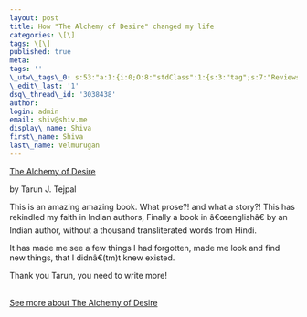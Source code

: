 ```yaml
---
layout: post
title: How "The Alchemy of Desire" changed my life
categories: \[\]
tags: \[\]
published: true
meta:
tags: ''
\_utw\_tags\_0: s:53:"a:1:{i:0;O:8:"stdClass":1:{s:3:"tag";s:7:"Reviews";}}";
\_edit\_last: '1'
dsq\_thread\_id: '3038438'
author:
login: admin
email: shiv@shiv.me
display\_name: Shiva
first\_name: Shiva
last\_name: Velmurugan
---
```


[The Alchemy of Desire][0]

by Tarun J. Tejpal

This is an amazing amazing book. What prose?! and what a story?! This has rekindled my faith in Indian authors, Finally a book in â€œenglishâ€ by an Indian author, without a thousand transliterated words from Hindi.

It has made me see a few things I had forgotten, made me look and find new things, that I didnâ€(tm)t knew existed.

Thank you Tarun, you need to write more!

[  
See more about The Alchemy of Desire][1]


[0]: http://www.allconsuming.net/item/view/1497807
[1]: http://www.allconsuming.net/person/shvelmur/1497807